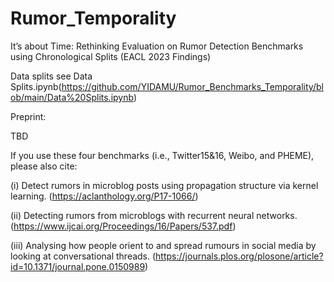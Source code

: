 # Rumor_Temporality

It’s about Time: Rethinking Evaluation on Rumor Detection Benchmarks using Chronological Splits (EACL 2023 Findings)

Data splits see Data Splits.ipynb(https://github.com/YIDAMU/Rumor_Benchmarks_Temporality/blob/main/Data%20Splits.ipynb)

Preprint:

TBD


If you use these four benchmarks (i.e., Twitter15&16, Weibo, and PHEME), please also cite:

(i) Detect rumors in microblog posts using propagation structure via kernel learning. (https://aclanthology.org/P17-1066/)

(ii) Detecting rumors from microblogs with recurrent neural networks. (https://www.ijcai.org/Proceedings/16/Papers/537.pdf)

(iii) Analysing how people orient to and spread rumours in social media by looking at conversational threads. (https://journals.plos.org/plosone/article?id=10.1371/journal.pone.0150989)
